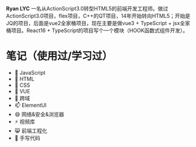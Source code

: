 **Ryan LYC** 一名从ActionScript3.0转型HTML5的前端开发工程师。做过ActionScript3.0项目，flex项目，C++的QT项目，14年开始转向HTML5；开始是JQ的项目，后面是vue2全家桶项目，现在主要是做vue3 + TypeScript + jsx全家桶项目。React16 + TypeScript的项目写个一个模块（HOOK函数式组件开发）。

# 笔记（使用过/学习过）

- 🔭 JavaScript
- 🌱 HTML
- 👯 CSS
- 🤔 VUE
- 💬 跨域
- 📫 ElementUI
- 😄 网络&安全&浏览器
- ⚡ 视频库  
- 😸 前端工程化  
- 🧡 手写代码 
